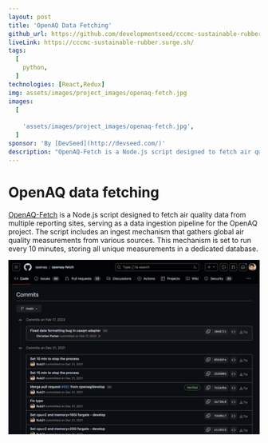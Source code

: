 ```yaml
---
layout: post
title: 'OpenAQ Data Fetching'
github_url: https://github.com/developmentseed/cccmc-sustainable-rubber-web
liveLink: https://cccmc-sustainable-rubber.surge.sh/
tags:
  [
    python,
  ]
technologies: [React,Redux]
img: assets/images/project_images/openaq-fetch.jpg
images:
  [
    
    'assets/images/project_images/openaq-fetch.jpg',
  ]
sponsor: 'By [DevSeed](http://devseed.com/)'
description: "OpenAQ-Fetch is a Node.js script designed to fetch air quality data from multiple reporting sites, serving as a data ingestion pipeline for the OpenAQ project "
---
```

# OpenAQ data fetching


[OpenAQ-Fetch](https://github.com/openaq/openaq-fetch) is a Node.js script designed to fetch air quality data from multiple reporting sites, serving as a data ingestion pipeline for the OpenAQ project. The script includes an ingest mechanism that gathers global air quality measurements from various sources. This mechanism is set to run every 10 minutes, storing all unique measurements in a dedicated database.



[![OpenAQ-Fetch](/assets/images/project_images/openaq-fetch.jpg)](https://github.com/openaq/openaq-fetch/commits/main?after=b2f175dd5c954b41efe54f5765bd432930a53dd0+69&branch=main&qualified_name=refs%2Fheads%2Fmain)
